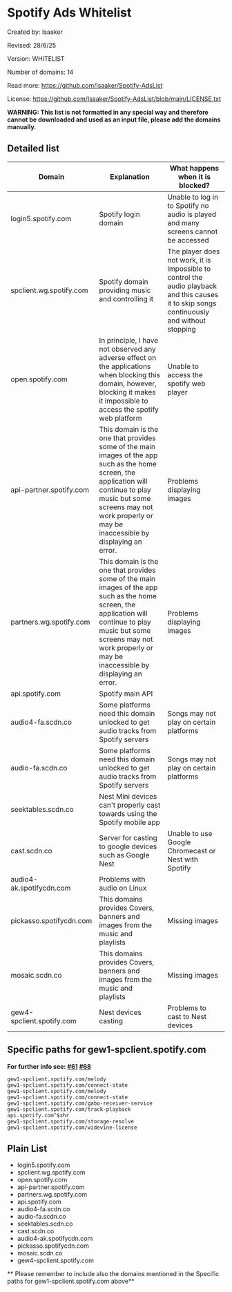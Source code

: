 # Spotify Ads Whitelist

Created by: Isaaker

Revised: 28/6/25

Version: WHITELIST

Number of domains: 14

Read more: https://github.com/Isaaker/Spotify-AdsList

License: https://github.com/Isaaker/Spotify-AdsList/blob/main/LICENSE.txt

**WARNING: This list is not formatted in any special way and therefore cannot be downloaded and used as an input file, please add the domains manually.**

## Detailed list

| Domain | Explanation | What happens when it is blocked? |
| -- | -- | -- |
| login5.spotify.com | Spotify login domain | Unable to log in to Spotify no audio is played and many screens cannot be accessed |
| spclient.wg.spotify.com | Spotify domain providing music and controlling it | The player does not work, it is impossible to control the audio playback and this causes it to skip songs continuously and without stopping |
| open.spotify.com | In principle, I have not observed any adverse effect on the applications when blocking this domain, however, blocking it makes it impossible to access the spotify web platform | Unable to access the spotify web player |
| api-partner.spotify.com | This domain is the one that provides some of the main images of the app such as the home screen, the application will continue to play music but some screens may not work properly or may be inaccessible by displaying an error. | Problems displaying images |
| partners.wg.spotify.com | This domain is the one that provides some of the main images of the app such as the home screen, the application will continue to play music but some screens may not work properly or may be inaccessible by displaying an error. | Problems displaying images |
| api.spotify.com | Spotify main API |
| audio4-fa.scdn.co | Some platforms need this domain unlocked to get audio tracks from Spotify servers | Songs may not play on certain platforms |
| audio-fa.scdn.co | Some platforms need this domain unlocked to get audio tracks from Spotify servers | Songs may not play on certain platforms |
| seektables.scdn.co | Nest Mini devices can't properly cast towards using the Spotify mobile app |
| cast.scdn.co | Server for casting to google devices such as Google Nest | Unable to use Google Chromecast or Nest with Spotify |
| audio4-ak.spotifycdn.com | Problems with audio on Linux |
| pickasso.spotifycdn.com | This domains provides Covers, banners and images from the music and playlists | Missing images |
| mosaic.scdn.co | This domains provides Covers, banners and images from the music and playlists | Missing images |
| gew4-spclient.spotify.com | Nest devices casting | Problems to cast to Nest devices |

## Specific paths for gew1-spclient.spotify.com

**For further info see: [#61](https://github.com/Isaaker/Spotify-AdsList/issues/61) [#68](https://github.com/Isaaker/Spotify-AdsList/issues/68)**

```
gew1-spclient.spotify.com/melody
gew1-spclient.spotify.com/connect-state
gew1-spclient.spotify.com/melody
gew1-spclient.spotify.com/connect-state
gew1-spclient.spotify.com/gabo-receiver-service
gew1-spclient.spotify.com/track-playback
api.spotify.com^$xhr
gew1-spclient.spotify.com/storage-resolve
gew1-spclient.spotify.com/widevine-license
```

## Plain List

- login5.spotify.com
- spclient.wg.spotify.com
- open.spotify.com
- api-partner.spotify.com
- partners.wg.spotify.com
- api.spotify.com
- audio4-fa.scdn.co
- audio-fa.scdn.co
- seektables.scdn.co
- cast.scdn.co
- audio4-ak.spotifycdn.com
- pickasso.spotifycdn.com
- mosaic.scdn.co
- gew4-spclient.spotify.com

** Please remember to include also the domains mentioned in the Specific paths for gew1-spclient.spotify.com above**
